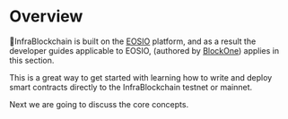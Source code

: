 # Overview

InfraBlockchain is built on the [EOSIO](https://eos.io) platform, and as a result the developer guides applicable to EOSIO, (authored by [BlockOne](https://block.one)) applies in this section.

This is a great way to get started with learning how to write and deploy smart contracts directly to the InfraBlockchain testnet or mainnet.

Next we are going to discuss the core concepts.
